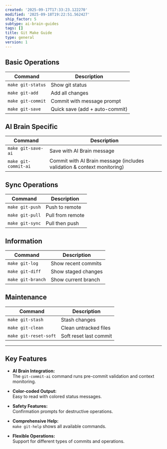 ```yaml
---
created: '2025-09-17T17:33:23.122270'
modified: '2025-09-18T19:22:51.562427'
ship_factor: 5
subtype: ai-brain-guides
tags: []
title: Git Make Guide
type: general
version: 1
---
```


## Basic Operations

| Command           | Description                        |
|-------------------|------------------------------------|
| `make git-status` | Show git status                    |
| `make git-add`    | Add all changes                    |
| `make git-commit` | Commit with message prompt         |
| `make git-save`   | Quick save (add + auto-commit)     |

## AI Brain Specific

| Command               | Description                                                                 |
|-----------------------|-----------------------------------------------------------------------------|
| `make git-save-ai`    | Save with AI Brain message                                                  |
| `make git-commit-ai`  | Commit with AI Brain message (includes validation & context monitoring)      |

## Sync Operations

| Command         | Description         |
|-----------------|---------------------|
| `make git-push` | Push to remote      |
| `make git-pull` | Pull from remote    |
| `make git-sync` | Pull then push      |

## Information

| Command           | Description             |
|-------------------|------------------------|
| `make git-log`    | Show recent commits    |
| `make git-diff`   | Show staged changes    |
| `make git-branch` | Show current branch    |

## Maintenance

| Command               | Description                |
|-----------------------|---------------------------|
| `make git-stash`      | Stash changes             |
| `make git-clean`      | Clean untracked files     |
| `make git-reset-soft` | Soft reset last commit    |

---

## Key Features

- **AI Brain Integration:**  
  The `git-commit-ai` command runs pre-commit validation and context monitoring.

- **Color-coded Output:**  
  Easy to read with colored status messages.

- **Safety Features:**  
  Confirmation prompts for destructive operations.

- **Comprehensive Help:**  
  `make git-help` shows all available commands.

- **Flexible Operations:**  
  Support for different types of commits and operations.